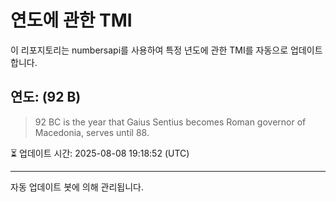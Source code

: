 
# 연도에 관한 TMI

이 리포지토리는 numbersapi를 사용하여 특정 년도에 관한 TMI를 자동으로 업데이트합니다.

## 연도: (92 B)
> 92 BC is the year that Gaius Sentius becomes Roman governor of Macedonia, serves until 88.

⏳ 업데이트 시간: 2025-08-08 19:18:52 (UTC)

---
자동 업데이트 봇에 의해 관리됩니다.
